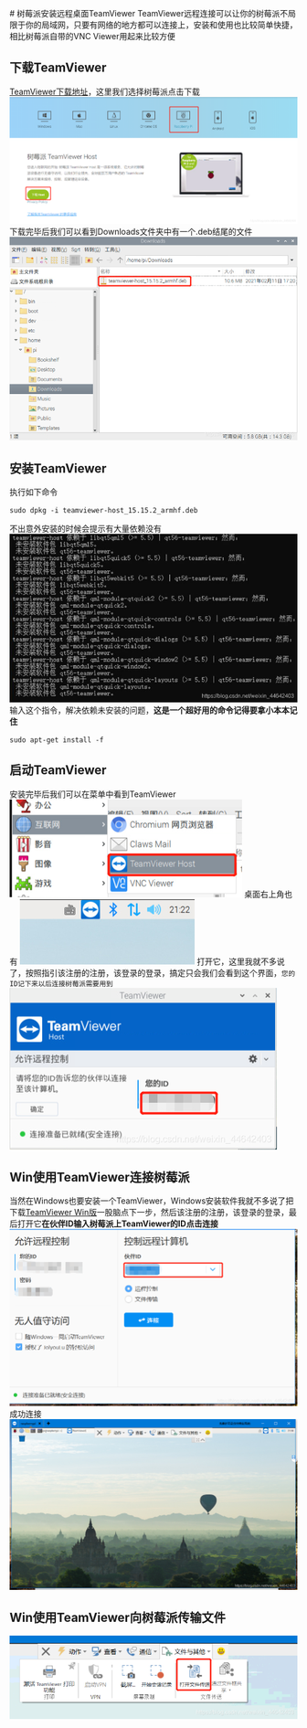 ﻿﻿# 树莓派安装远程桌面TeamViewer
TeamViewer远程连接可以让你的树莓派不局限于你的局域网，只要有网络的地方都可以连接上，安装和使用也比较简单快捷，相比树莓派自带的VNC Viewer用起来比较方便
## 下载TeamViewer
[TeamViewer下载地址](https://www.teamviewer.cn/cn/download/raspberry-pi/)，这里我们选择树莓派点击下载
![在这里插入图片描述](./images/20210211211222134.png)
下载完毕后我们可以看到Downloads文件夹中有一个.deb结尾的文件
![在这里插入图片描述](./images/2021021121134662.png)

## 安装TeamViewer
执行如下命令
~~~shell
sudo dpkg -i teamviewer-host_15.15.2_armhf.deb
~~~
不出意外安装的时候会提示有大量依赖没有
![在这里插入图片描述](./images/20210211211930777.png)
输入这个指令，解决依赖未安装的问题，**这是一个超好用的命令记得要拿小本本记住**

~~~shell
sudo apt-get install -f
~~~
## 启动TeamViewer
安装完毕后我们可以在菜单中看到TeamViewer
![在这里插入图片描述](./images/20210211212158391.png)
桌面右上角也有
![在这里插入图片描述](./images/20210211212232173.png)
打开它，这里我就不多说了，按照指引该注册的注册，该登录的登录，搞定只会我们会看到这个界面，`您的ID记下来以后连接树莓派需要用到`
![在这里插入图片描述](./images/20210211212412903.png)

## Win使用TeamViewer连接树莓派
当然在Windows也要安装一个TeamViewer，Windows安装软件我就不多说了把下载[TeamViewer Win版](https://www.teamviewer.cn/cn/download/windows/)一股脑点下一步，然后该注册的注册，该登录的登录，最后打开它**在伙伴ID输入树莓派上TeamViewer的ID点击连接**
![在这里插入图片描述](./images/20210211212833970.png)
成功连接
![在这里插入图片描述](./images/20210211213024698.png)

## Win使用TeamViewer向树莓派传输文件
![在这里插入图片描述](./images/20210223100428901.png)

